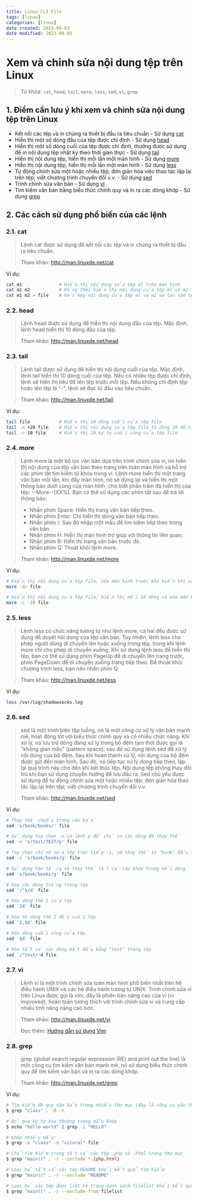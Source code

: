 ```yaml
---
title: Linux CLI File
tags: [linux]
categories: [linux]
date created: 2023-09-03
date modified: 2023-09-03
---
```


# Xem và chỉnh sửa nội dung tệp trên Linux

> Từ khóa: `cat`, `head`, `tail`, `more`, `less`, `sed`, `vi`, `grep`

## 1. Điểm cần lưu ý khi xem và chỉnh sửa nội dung tệp trên Linux

- Kết nối các tệp và in chúng ra thiết bị đầu ra tiêu chuẩn - Sử dụng [cat](#cat)
- Hiển thị một số dòng đầu của tệp được chỉ định - Sử dụng [head](#head)
- Hiển thị một số dòng cuối của tệp được chỉ định, thường được sử dụng để in nội dung tệp nhật ký theo thời gian thực - Sử dụng [tail](#tail)
- Hiển thị nội dung tệp, hiển thị mỗi lần một màn hình - Sử dụng [more](#more)
- Hiển thị nội dung tệp, hiển thị mỗi lần một màn hình - Sử dụng [less](#less)
- Tự động chỉnh sửa một hoặc nhiều tệp; đơn giản hóa việc thao tác lặp lại trên tệp; viết chương trình chuyển đổi v.v. - Sử dụng [sed](#sed)
- Trình chỉnh sửa văn bản - Sử dụng [vi](#vi)
- Tìm kiếm văn bản bằng biểu thức chính quy và in ra các dòng khớp - Sử dụng [grep](#grep)

## 2. Các cách sử dụng phổ biến của các lệnh

### 2.1. cat

> Lệnh cat được sử dụng để kết nối các tệp và in chúng ra thiết bị đầu ra tiêu chuẩn.
>
> Tham khảo: http://man.linuxde.net/cat

Ví dụ:

```bash
cat m1              # Hiển thị nội dung của tệp ml trên màn hình
cat m1 m2           # Đồng thời hiển thị nội dung của tệp ml và m2
cat m1 m2 > file    # Kết hợp nội dung của tệp ml và m2 và lưu vào tệp file
```

### 2.2. head

> Lệnh head được sử dụng để hiển thị nội dung đầu của tệp. Mặc định, lệnh head hiển thị 10 dòng đầu của tệp.
>
> Tham khảo: http://man.linuxde.net/head

### 2.3. tail

> Lệnh tail được sử dụng để hiển thị nội dung cuối của tệp. Mặc định, lệnh tail hiển thị 10 dòng cuối của tệp. Nếu có nhiều tệp được chỉ định, lệnh sẽ hiển thị tiêu đề tên tệp trước mỗi tệp. Nếu không chỉ định tệp hoặc tên tệp là "-", lệnh sẽ đọc từ đầu vào tiêu chuẩn.
>
> Tham khảo: http://man.linuxde.net/tail

Ví dụ:

```bash
tail file           # Hiển thị 10 dòng cuối của tệp file
tail -n +20 file    # Hiển thị nội dung của tệp file từ dòng 20 đến cuối tệp
tail -c 10 file     # Hiển thị 10 ký tự cuối cùng của tệp file
```

### 2.4. more

> Lệnh more là một bộ lọc văn bản dựa trên trình chỉnh sửa vi, nó hiển thị nội dung của tệp văn bản theo trang trên toàn màn hình và hỗ trợ các phím tắt tìm kiếm từ khóa trong vi. Lệnh more hiển thị một trang văn bản mỗi lần, khi đầy màn hình, nó sẽ dừng lại và hiển thị một thông báo dưới cùng của màn hình, cho biết phần trăm đã hiển thị của tệp: --More--(XX%). Bạn có thể sử dụng các phím tắt sau để trả lời thông báo:
>
> - Nhấn phím Space: Hiển thị trang văn bản tiếp theo.
> - Nhấn phím Enter: Chỉ hiển thị dòng văn bản tiếp theo.
> - Nhấn phím /: Sau đó nhập một mẫu để tìm kiếm tiếp theo trong văn bản.
> - Nhấn phím H: Hiển thị màn hình trợ giúp với thông tin liên quan.
> - Nhấn phím B: Hiển thị trang văn bản trước đó.
> - Nhấn phím Q: Thoát khỏi lệnh more.
>
> Tham khảo: http://man.linuxde.net/more

Ví dụ:

```bash
# Hiển thị nội dung của tệp file, xóa màn hình trước khi hiển thị và hiển thị phần trăm đã hiển thị của tệp ở dưới cùng màn hình.
more -dc file

# Hiển thị nội dung của tệp file, hiển thị mỗi 10 dòng và xóa màn hình trước khi hiển thị.
more -c -10 file
```

### 2.5. less

> Lệnh less có chức năng tương tự như lệnh more, cả hai đều được sử dụng để duyệt nội dung của tệp văn bản. Tuy nhiên, lệnh less cho phép người dùng di chuyển lên hoặc xuống trong tệp, trong khi lệnh more chỉ cho phép di chuyển xuống. Khi sử dụng lệnh less để hiển thị tệp, bạn có thể sử dụng phím PageUp để di chuyển lên trang trước, phím PageDown để di chuyển xuống trang tiếp theo. Để thoát khỏi chương trình less, bạn nên nhấn phím Q.
>
> Tham khảo: http://man.linuxde.net/less

Ví dụ:

```bash
less /var/log/shadowsocks.log
```

### 2.6. sed

> sed là một trình biên tập luồng, nó là một công cụ xử lý văn bản mạnh mẽ, hoạt động tốt với biểu thức chính quy và có nhiều chức năng. Khi xử lý, nó lưu trữ dòng đang xử lý trong bộ đệm tạm thời được gọi là "không gian mẫu" (pattern space), sau đó sử dụng lệnh sed để xử lý nội dung của bộ đệm. Sau khi hoàn thành xử lý, nội dung của bộ đệm được gửi đến màn hình. Sau đó, nó tiếp tục xử lý dòng tiếp theo, lặp lại quá trình này cho đến khi kết thúc tệp. Nội dung tệp không thay đổi trừ khi bạn sử dụng chuyển hướng để lưu đầu ra. Sed chủ yếu được sử dụng để tự động chỉnh sửa một hoặc nhiều tệp; đơn giản hóa thao tác lặp lại trên tệp; viết chương trình chuyển đổi v.v.
>
> Tham khảo: http://man.linuxde.net/sed

Ví dụ:

```bash
# Thay thế chuỗi trong văn bản
sed 's/book/books/' file

# Sử dụng tùy chọn -n và lệnh p để chỉ in các dòng đã thay thế
sed -n 's/test/TEST/p' file

# Tùy chọn chỉnh sửa tệp trực tiếp -i, sẽ thay thế từ "book" đầu tiên trong mỗi dòng của tệp bằng "books"
sed -i 's/book/books/g' file

# Sử dụng hậu tố /g sẽ thay thế tất cả các khớp trong mỗi dòng
sed 's/book/books/g' file

# Xóa các dòng trống trong tệp
sed '/^$/d' file

# Xóa dòng thứ 2 của tệp
sed '2d' file

# Xóa từ dòng thứ 2 đến cuối tệp
sed '2,$d' file

# Xóa dòng cuối cùng của tệp
sed '$d' file

# Xóa tất cả các dòng bắt đầu bằng "test" trong tệp
sed '/^test/'d file
```

### 2.7. vi

> Lệnh vi là một trình chỉnh sửa toàn màn hình phổ biến nhất trên hệ điều hành UNIX và các hệ điều hành tương tự UNIX. Trình chỉnh sửa vi trên Linux được gọi là vim, đây là phiên bản nâng cao của vi (vi Improved), hoàn toàn tương thích với trình chỉnh sửa vi và cung cấp nhiều tính năng nâng cao hơn.
>
> Tham khảo: http://man.linuxde.net/vi
>
> Đọc thêm: [Hướng dẫn sử dụng Vim](https://github.com/dunwu/OS/blob/master/docs/vim.md)

### 2.8. grep

> grep (global search regular expression (RE) and print out the line) là một công cụ tìm kiếm văn bản mạnh mẽ, nó sử dụng biểu thức chính quy để tìm kiếm văn bản và in ra các dòng khớp.
>
> Tham khảo: http://man.linuxde.net/grep

Ví dụ:

```bash
# Tìm kiếm đệ quy văn bản trong nhiều thư mục (đây là công cụ yêu thích của các lập trình viên để tìm kiếm mã nguồn):
$ grep "class" . -R -n

# Bỏ qua ký tự hoa thường trong mẫu khớp
$ echo "hello world" | grep -i "HELLO"

# Khớp nhiều mẫu:
$ grep -e "class" -e "vitural" file

# Chỉ tìm kiếm trong tất cả các tệp .php và .html trong thư mục
$ grep "main()" . -r --include *.{php,html}

# Loại bỏ tất cả các tệp README khỏi kết quả tìm kiếm
$ grep "main()" . -r --exclude "README"

# Loại bỏ các tệp được liệt kê trong danh sách filelist khỏi kết quả tìm kiếm
$ grep "main()" . -r --exclude-from filelist
```

